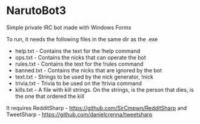 NarutoBot3
=========

Simple private IRC bot made with Windows Forms

To run, it needs the following files in the same dir as the .exe

* help.txt      - Contains the text for the !help command
* ops.txt       - Contains the nicks that can operate the bot
* rules.txt     - Contains the text for the !rules command
* banned.txt    - Contains the nicks that are ignored by the bot
* text.txt      - Strings to be used by the nick generator, !nick
* trivia.txt    - Trivia to be used on the !trivia command
* kills.txt     - A file with kill strings. On the strings, <target> is the person that dies, <user> is the one that ordered the kill

It requires RedditSharp - https://github.com/SirCmpwn/RedditSharp
and TweetSharp - https://github.com/danielcrenna/tweetsharp
